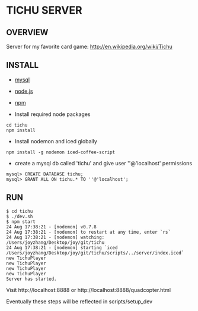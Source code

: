 # TICHU SERVER #

## OVERVIEW ##

Server for my favorite card game: http://en.wikipedia.org/wiki/Tichu

## INSTALL ##

- [mysql](http://dev.mysql.com/downloads/mysql/)

- [node.js](http://nodejs.org/)

- [npm](https://npmjs.org/)

- Install required node packages
```
cd tichu
npm install
```

- Install nodemon and iced globally
```
npm install -g nodemon iced-coffee-script
```

- create a mysql db called 'tichu' and give user ''@'localhost' permissions
```
mysql> CREATE DATABASE tichu;
mysql> GRANT ALL ON tichu.* TO ''@'localhost';
```

## RUN ##
```
$ cd tichu
$ ./dev.sh
$ npm start
24 Aug 17:38:21 - [nodemon] v0.7.8
24 Aug 17:38:21 - [nodemon] to restart at any time, enter `rs`
24 Aug 17:38:21 - [nodemon] watching: /Users/joyzhang/Desktop/joy/git/tichu
24 Aug 17:38:21 - [nodemon] starting `iced /Users/joyzhang/Desktop/joy/git/tichu/scripts/../server/index.iced`
new TichuPlayer
new TichuPlayer
new TichuPlayer
new TichuPlayer
Server has started.
```

Visit http://localhost:8888 or http://localhost:8888/quadcopter.html

Eventually these steps will be reflected in scripts/setup_dev

